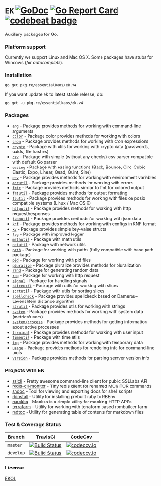 # `EK` [![GoDoc](https://godoc.org/pkg.re/essentialkaos/ek.v4?status.svg)](https://godoc.org/pkg.re/essentialkaos/ek.v4) [![Go Report Card](https://goreportcard.com/badge/github.com/essentialkaos/ek)](https://goreportcard.com/report/github.com/essentialkaos/ek) [![codebeat badge](https://codebeat.co/badges/3649d737-e5b9-4465-9765-b9f4ebec60ec)](https://codebeat.co/projects/github-com-essentialkaos-ek)

Auxiliary packages for Go.

### Platform support

Currently we support Linux and Mac OS X. Some packages have stubs for Windows (_for autocomplete_).

### Installation

````
go get pkg.re/essentialkaos/ek.v4
````

If you want update ek to latest stable release, do:

````
go get -u pkg.re/essentialkaos/ek.v4
````

### Packages

* [`arg`](https://godoc.org/pkg.re/essentialkaos/ek.v4/arg) - Package provides methods for working with command-line arguments
* [`color`](https://godoc.org/pkg.re/essentialkaos/ek.v4/color) - Package color provides methods for working with colors
* [`cron`](https://godoc.org/pkg.re/essentialkaos/ek.v4/cron) - Package provides methods for working with cron expressions
* [`crypto`](https://godoc.org/pkg.re/essentialkaos/ek.v4/crypto) - Package with utils for working with crypto data (passwords, uuids, file hashes)
* [`csv`](https://godoc.org/pkg.re/essentialkaos/ek.v4/csv) - Package with simple (without any checks) csv parser compatible with default Go parser
* [`easing`](https://godoc.org/pkg.re/essentialkaos/ek.v4/easing) - Package with easing functions (Back, Bounce, Circ, Cubic, Elastic, Expo, Linear, Quad, Quint, Sine)
* [`env`](https://godoc.org/pkg.re/essentialkaos/ek.v4/env) - Package provides methods for working with environment variables
* [`errutil`](https://godoc.org/pkg.re/essentialkaos/ek.v4/errutil) - Package provides methods for working with errors
* [`fmtc`](https://godoc.org/pkg.re/essentialkaos/ek.v4/fmtc) - Package provides methods similar to fmt for colored output
* [`fmtutil`](https://godoc.org/pkg.re/essentialkaos/ek.v4/fmtutil) - Package provides methods for output formating
* [`fsutil`](https://godoc.org/pkg.re/essentialkaos/ek.v4/fsutil) - Package provides methods for working with files on posix compatible systems (Linux / Mac OS X)
* [`httputil`](https://godoc.org/pkg.re/essentialkaos/ek.v4/httputil) - Package provides methods for working with http request/responses
* [`jsonutil`](https://godoc.org/pkg.re/essentialkaos/ek.v4/jsonutil) - Package provides methods for working with json data
* [`knf`](https://godoc.org/pkg.re/essentialkaos/ek.v4/knf) - Package provides methods for working with configs in KNF format
* [`kv`](https://godoc.org/pkg.re/essentialkaos/ek.v4/kv) - Package provides simple key-value structs
* [`log`](https://godoc.org/pkg.re/essentialkaos/ek.v4/log) - Package with improved logger
* [`mathutil`](https://godoc.org/pkg.re/essentialkaos/ek.v4/mathutil) - Package with math utils
* [`netutil`](https://godoc.org/pkg.re/essentialkaos/ek.v4/netutil) - Package with network utils
* [`path`](https://godoc.org/pkg.re/essentialkaos/ek.v4/path) - Package for working with paths (fully compatible with base path package)
* [`pid`](https://godoc.org/pkg.re/essentialkaos/ek.v4/pid) - Package for working with pid files
* [`pluralize`](https://godoc.org/pkg.re/essentialkaos/ek.v4/pluralize) - Package pluralize provides methods for pluralization
* [`rand`](https://godoc.org/pkg.re/essentialkaos/ek.v4/rand) - Package for generating random data
* [`req`](https://godoc.org/pkg.re/essentialkaos/ek.v4/req) - Package for working with http request
* [`signal`](https://godoc.org/pkg.re/essentialkaos/ek.v4/signal) - Package for handling signals
* [`sliceutil`](https://godoc.org/pkg.re/essentialkaos/ek.v4/sliceutil) - Package with utils for working with slices
* [`sortutil`](https://godoc.org/pkg.re/essentialkaos/ek.v4/sortutil) - Package with utils for sorting slices
* [`spellcheck`](https://godoc.org/pkg.re/essentialkaos/ek.v4/spellcheck) - Package provides spellcheck based on Damerau–Levenshtein distance algorithm
* [`strutil`](https://godoc.org/pkg.re/essentialkaos/ek.v4/strutil) - Package provides utils for working with strings
* [`system`](https://godoc.org/pkg.re/essentialkaos/ek.v4/system) - Package provides methods for working with system data (metrics/users)
* [`system/process`](https://godoc.org/pkg.re/essentialkaos/ek.v4/system/process) - Package provides methods for getting information about active processes
* [`terminal`](https://godoc.org/pkg.re/essentialkaos/ek.v4/terminal) - Package provides methods for working with user input
* [`timeutil`](https://godoc.org/pkg.re/essentialkaos/ek.v4/timeutil) - Package with time utils
* [`tmp`](https://godoc.org/pkg.re/essentialkaos/ek.v4/tmp) - Package provides methods for working with temporary data
* [`usage`](https://godoc.org/pkg.re/essentialkaos/ek.v4/usage) - Package provides methods for rendering info for command-line tools
* [`version`](https://godoc.org/pkg.re/essentialkaos/ek.v4/version) - Package provides methods for parsing semver version info

### Projects with EK

* [sslcli](https://github.com/essentialkaos/sslcli) - Pretty awesome command-line client for public SSLLabs API
* [redis-cli-monitor](https://github.com/essentialkaos/redis-cli-monitor) - Tiny redis client for renamed MONITOR commands
* [shdoc](https://github.com/essentialkaos/shdoc) - Tool for viewing and exporting docs for shell scripts
* [rbinstall](https://github.com/essentialkaos/rbinstall) - Utility for installing prebuilt ruby to RBEnv
* [mockka](https://github.com/essentialkaos/mockka) - Mockka is a simple utility for mocking HTTP API's
* [terrafarm](https://github.com/essentialkaos/terrafarm) - Utility for working with terraform based rpmbuilder farm
* [mdtoc](https://github.com/essentialkaos/mdtoc) - Utility for generating table of contents for markdown files

### Test & Coverage Status

| Branch | TravisCI | CodeCov |
|--------|----------|---------|
| `master` | [![Build Status](https://travis-ci.org/essentialkaos/ek.svg?branch=master)](https://travis-ci.org/essentialkaos/ek) | [![codecov.io](https://codecov.io/github/essentialkaos/ek/coverage.svg?branch=master)](https://codecov.io/github/essentialkaos/ek?branch=master) |
| `develop` | [![Build Status](https://travis-ci.org/essentialkaos/ek.svg?branch=develop)](https://travis-ci.org/essentialkaos/ek) | [![codecov.io](https://codecov.io/github/essentialkaos/ek/coverage.svg?branch=develop)](https://codecov.io/github/essentialkaos/ek?branch=develop) |

### License

[EKOL](https://essentialkaos.com/ekol)
